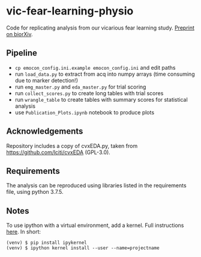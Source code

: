 # vic-fear-learning-physio
Code for replicating analysis from our vicarious fear learning study.
[Preprint on biorXiv](https://www.biorxiv.org/content/10.1101/2020.01.29.924720v1).

## Pipeline
* `cp emocon_config.ini.example emocon_config.ini` and edit paths
* run `load_data.py` to extract from acq into numpy arrays (time consuming due to marker detection!)
* run `emg_master.py` and `eda_master.py` for trial scoring
* run `collect_scores.py` to create long tables with trial scores
* run `wrangle_table` to create tables with summary scores for statistical analysis
* use `Publication_Plots.ipynb` notebook to produce plots

## Acknowledgements
Repository includes a copy of cvxEDA.py, taken from https://github.com/lciti/cvxEDA (GPL-3.0).

## Requirements
The analysis can be reproduced using libraries listed in the requirements file, using python 3.7.5.

## Notes
To use ipython with a virtual environment, add a kernel. Full instructions [here](https://anbasile.github.io/programming/2017/06/25/jupyter-venv/).
In short:
```
(venv) $ pip install ipykernel
(venv) $ ipython kernel install --user --name=projectname
```
